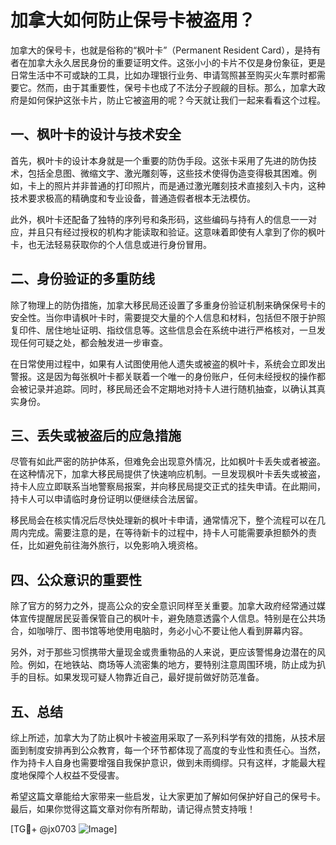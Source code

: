 # 加拿大如何防止保号卡被盗用？

加拿大的保号卡，也就是俗称的“枫叶卡”（Permanent Resident Card），是持有者在加拿大永久居民身份的重要证明文件。这张小小的卡片不仅是身份象征，更是日常生活中不可或缺的工具，比如办理银行业务、申请驾照甚至购买火车票时都需要它。然而，由于其重要性，保号卡也成了不法分子觊觎的目标。那么，加拿大政府是如何保护这张卡片，防止它被盗用的呢？今天就让我们一起来看看这个过程。

## 一、枫叶卡的设计与技术安全

首先，枫叶卡的设计本身就是一个重要的防伪手段。这张卡采用了先进的防伪技术，包括全息图、微缩文字、激光雕刻等，这些技术使得伪造变得极其困难。例如，卡上的照片并非普通的打印照片，而是通过激光雕刻技术直接刻入卡内，这种技术要求极高的精确度和专业设备，普通造假者根本无法模仿。

此外，枫叶卡还配备了独特的序列号和条形码，这些编码与持有人的信息一一对应，并且只有经过授权的机构才能读取和验证。这意味着即使有人拿到了你的枫叶卡，也无法轻易获取你的个人信息或进行身份冒用。

## 二、身份验证的多重防线

除了物理上的防伪措施，加拿大移民局还设置了多重身份验证机制来确保保号卡的安全性。当你申请枫叶卡时，需要提交大量的个人信息和材料，包括但不限于护照复印件、居住地址证明、指纹信息等。这些信息会在系统中进行严格核对，一旦发现任何可疑之处，都会触发进一步审查。

在日常使用过程中，如果有人试图使用他人遗失或被盗的枫叶卡，系统会立即发出警报。这是因为每张枫叶卡都关联着一个唯一的身份账户，任何未经授权的操作都会被记录并追踪。同时，移民局还会不定期地对持卡人进行随机抽查，以确认其真实身份。

## 三、丢失或被盗后的应急措施

尽管有如此严密的防护体系，但难免会出现意外情况，比如枫叶卡丢失或者被盗。在这种情况下，加拿大移民局提供了快速响应机制。一旦发现枫叶卡丢失或被盗，持卡人应立即联系当地警察局报案，并向移民局提交正式的挂失申请。在此期间，持卡人可以申请临时身份证明以便继续合法居留。

移民局会在核实情况后尽快处理新的枫叶卡申请，通常情况下，整个流程可以在几周内完成。需要注意的是，在等待新卡的过程中，持卡人可能需要承担额外的责任，比如避免前往海外旅行，以免影响入境资格。

## 四、公众意识的重要性

除了官方的努力之外，提高公众的安全意识同样至关重要。加拿大政府经常通过媒体宣传提醒居民妥善保管自己的枫叶卡，避免随意透露个人信息。特别是在公共场合，如咖啡厅、图书馆等地使用电脑时，务必小心不要让他人看到屏幕内容。

另外，对于那些习惯携带大量现金或贵重物品的人来说，更应该警惕身边潜在的风险。例如，在地铁站、商场等人流密集的地方，要特别注意周围环境，防止成为扒手的目标。如果发现可疑人物靠近自己，最好提前做好防范准备。

## 五、总结

综上所述，加拿大为了防止枫叶卡被盗用采取了一系列科学有效的措施，从技术层面到制度安排再到公众教育，每一个环节都体现了高度的专业性和责任心。当然，作为持卡人自身也需要增强自我保护意识，做到未雨绸缪。只有这样，才能最大程度地保障个人权益不受侵害。

希望这篇文章能给大家带来一些启发，让大家更加了解如何保护好自己的保号卡。最后，如果你觉得这篇文章对你有所帮助，请记得点赞支持哦！

[TG💪+ @jx0703 ![Image](https://github.com/user-attachments/assets/dbca1d08-cadb-493c-b0ec-ad6f7a83f270)]